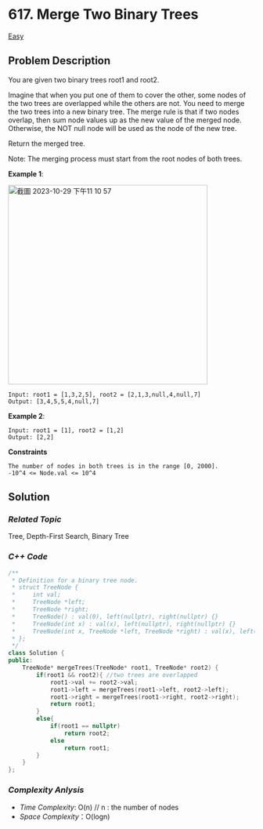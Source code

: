 # 617. Merge Two Binary Trees
[Easy](https://leetcode.com/problems/merge-two-binary-trees/description/)

## Problem Description

You are given two binary trees root1 and root2.

Imagine that when you put one of them to cover the other, some nodes of the two trees are overlapped while the others are not. You need to merge the two trees into a new binary tree. The merge rule is that if two nodes overlap, then sum node values up as the new value of the merged node. Otherwise, the NOT null node will be used as the node of the new tree.

Return the merged tree.

Note: The merging process must start from the root nodes of both trees.


**Example 1**:

<img width="407" alt="截圖 2023-10-29 下午11 10 57" src="https://github.com/Eddiecc06/LeetCode/assets/18256877/4cf0ddc3-b83a-42c9-956b-b410ee4855c8">

```
Input: root1 = [1,3,2,5], root2 = [2,1,3,null,4,null,7]
Output: [3,4,5,5,4,null,7]
```
**Example 2**:
```
Input: root1 = [1], root2 = [1,2]
Output: [2,2]
```

**Constraints**
```
The number of nodes in both trees is in the range [0, 2000].
-10^4 <= Node.val <= 10^4
```

## Solution

### _Related Topic_
   Tree, Depth-First Search, Binary Tree

### _C++ Code_
```cpp
/**
 * Definition for a binary tree node.
 * struct TreeNode {
 *     int val;
 *     TreeNode *left;
 *     TreeNode *right;
 *     TreeNode() : val(0), left(nullptr), right(nullptr) {}
 *     TreeNode(int x) : val(x), left(nullptr), right(nullptr) {}
 *     TreeNode(int x, TreeNode *left, TreeNode *right) : val(x), left(left), right(right) {}
 * };
 */
class Solution {
public:
    TreeNode* mergeTrees(TreeNode* root1, TreeNode* root2) {
        if(root1 && root2){ //two trees are overlapped
            root1->val += root2->val;
            root1->left = mergeTrees(root1->left, root2->left);
            root1->right = mergeTrees(root1->right, root2->right);
            return root1;
        }
        else{
            if(root1 == nullptr)
                return root2;
            else
                return root1;
        }
    }
};
```

### _Complexity Anlysis_
- _Time Complexity_: O(n) // n : the number of nodes
- _Space Complexity_：O(logn)

